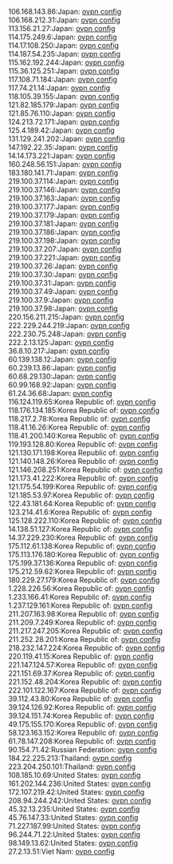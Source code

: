 106.168.143.86:Japan: [ovpn config](vpn/106_168_143_86.ovpn)  
106.168.212.31:Japan: [ovpn config](vpn/106_168_212_31.ovpn)  
113.156.21.27:Japan: [ovpn config](vpn/113_156_21_27.ovpn)  
114.175.249.6:Japan: [ovpn config](vpn/114_175_249_6.ovpn)  
114.17.108.250:Japan: [ovpn config](vpn/114_17_108_250.ovpn)  
114.187.54.235:Japan: [ovpn config](vpn/114_187_54_235.ovpn)  
115.162.192.244:Japan: [ovpn config](vpn/115_162_192_244.ovpn)  
115.36.125.251:Japan: [ovpn config](vpn/115_36_125_251.ovpn)  
117.108.71.184:Japan: [ovpn config](vpn/117_108_71_184.ovpn)  
117.74.21.14:Japan: [ovpn config](vpn/117_74_21_14.ovpn)  
118.105.39.155:Japan: [ovpn config](vpn/118_105_39_155.ovpn)  
121.82.185.179:Japan: [ovpn config](vpn/121_82_185_179.ovpn)  
121.85.76.110:Japan: [ovpn config](vpn/121_85_76_110.ovpn)  
124.213.72.171:Japan: [ovpn config](vpn/124_213_72_171.ovpn)  
125.4.189.42:Japan: [ovpn config](vpn/125_4_189_42.ovpn)  
131.129.241.202:Japan: [ovpn config](vpn/131_129_241_202.ovpn)  
147.192.22.35:Japan: [ovpn config](vpn/147_192_22_35.ovpn)  
14.14.173.221:Japan: [ovpn config](vpn/14_14_173_221.ovpn)  
160.248.56.151:Japan: [ovpn config](vpn/160_248_56_151.ovpn)  
183.180.141.71:Japan: [ovpn config](vpn/183_180_141_71.ovpn)  
219.100.37.114:Japan: [ovpn config](vpn/219_100_37_114.ovpn)  
219.100.37.146:Japan: [ovpn config](vpn/219_100_37_146.ovpn)  
219.100.37.163:Japan: [ovpn config](vpn/219_100_37_163.ovpn)  
219.100.37.177:Japan: [ovpn config](vpn/219_100_37_177.ovpn)  
219.100.37.179:Japan: [ovpn config](vpn/219_100_37_179.ovpn)  
219.100.37.181:Japan: [ovpn config](vpn/219_100_37_181.ovpn)  
219.100.37.186:Japan: [ovpn config](vpn/219_100_37_186.ovpn)  
219.100.37.198:Japan: [ovpn config](vpn/219_100_37_198.ovpn)  
219.100.37.207:Japan: [ovpn config](vpn/219_100_37_207.ovpn)  
219.100.37.221:Japan: [ovpn config](vpn/219_100_37_221.ovpn)  
219.100.37.26:Japan: [ovpn config](vpn/219_100_37_26.ovpn)  
219.100.37.30:Japan: [ovpn config](vpn/219_100_37_30.ovpn)  
219.100.37.31:Japan: [ovpn config](vpn/219_100_37_31.ovpn)  
219.100.37.49:Japan: [ovpn config](vpn/219_100_37_49.ovpn)  
219.100.37.9:Japan: [ovpn config](vpn/219_100_37_9.ovpn)  
219.100.37.98:Japan: [ovpn config](vpn/219_100_37_98.ovpn)  
220.156.211.215:Japan: [ovpn config](vpn/220_156_211_215.ovpn)  
222.229.244.219:Japan: [ovpn config](vpn/222_229_244_219.ovpn)  
222.230.75.248:Japan: [ovpn config](vpn/222_230_75_248.ovpn)  
222.2.13.125:Japan: [ovpn config](vpn/222_2_13_125.ovpn)  
36.8.10.217:Japan: [ovpn config](vpn/36_8_10_217.ovpn)  
60.139.138.12:Japan: [ovpn config](vpn/60_139_138_12.ovpn)  
60.239.13.86:Japan: [ovpn config](vpn/60_239_13_86.ovpn)  
60.68.29.130:Japan: [ovpn config](vpn/60_68_29_130.ovpn)  
60.99.168.92:Japan: [ovpn config](vpn/60_99_168_92.ovpn)  
61.24.36.68:Japan: [ovpn config](vpn/61_24_36_68.ovpn)  
116.124.119.65:Korea Republic of: [ovpn config](vpn/116_124_119_65.ovpn)  
118.176.134.185:Korea Republic of: [ovpn config](vpn/118_176_134_185.ovpn)  
118.217.2.78:Korea Republic of: [ovpn config](vpn/118_217_2_78.ovpn)  
118.41.16.26:Korea Republic of: [ovpn config](vpn/118_41_16_26.ovpn)  
118.41.200.140:Korea Republic of: [ovpn config](vpn/118_41_200_140.ovpn)  
119.193.128.80:Korea Republic of: [ovpn config](vpn/119_193_128_80.ovpn)  
121.130.171.198:Korea Republic of: [ovpn config](vpn/121_130_171_198.ovpn)  
121.140.148.26:Korea Republic of: [ovpn config](vpn/121_140_148_26.ovpn)  
121.146.208.251:Korea Republic of: [ovpn config](vpn/121_146_208_251.ovpn)  
121.173.41.222:Korea Republic of: [ovpn config](vpn/121_173_41_222.ovpn)  
121.175.54.199:Korea Republic of: [ovpn config](vpn/121_175_54_199.ovpn)  
121.185.53.97:Korea Republic of: [ovpn config](vpn/121_185_53_97.ovpn)  
122.43.181.64:Korea Republic of: [ovpn config](vpn/122_43_181_64.ovpn)  
123.214.41.6:Korea Republic of: [ovpn config](vpn/123_214_41_6.ovpn)  
125.128.222.110:Korea Republic of: [ovpn config](vpn/125_128_222_110.ovpn)  
14.138.51.127:Korea Republic of: [ovpn config](vpn/14_138_51_127.ovpn)  
14.37.229.230:Korea Republic of: [ovpn config](vpn/14_37_229_230.ovpn)  
175.112.61.138:Korea Republic of: [ovpn config](vpn/175_112_61_138.ovpn)  
175.113.176.180:Korea Republic of: [ovpn config](vpn/175_113_176_180.ovpn)  
175.199.37.136:Korea Republic of: [ovpn config](vpn/175_199_37_136.ovpn)  
175.212.59.62:Korea Republic of: [ovpn config](vpn/175_212_59_62.ovpn)  
180.229.27.179:Korea Republic of: [ovpn config](vpn/180_229_27_179.ovpn)  
1.228.226.56:Korea Republic of: [ovpn config](vpn/1_228_226_56.ovpn)  
1.233.166.41:Korea Republic of: [ovpn config](vpn/1_233_166_41.ovpn)  
1.237.129.161:Korea Republic of: [ovpn config](vpn/1_237_129_161.ovpn)  
211.207.163.98:Korea Republic of: [ovpn config](vpn/211_207_163_98.ovpn)  
211.209.7.249:Korea Republic of: [ovpn config](vpn/211_209_7_249.ovpn)  
211.217.247.205:Korea Republic of: [ovpn config](vpn/211_217_247_205.ovpn)  
211.252.28.201:Korea Republic of: [ovpn config](vpn/211_252_28_201.ovpn)  
218.232.147.224:Korea Republic of: [ovpn config](vpn/218_232_147_224.ovpn)  
220.119.41.15:Korea Republic of: [ovpn config](vpn/220_119_41_15.ovpn)  
221.147.124.57:Korea Republic of: [ovpn config](vpn/221_147_124_57.ovpn)  
221.151.69.37:Korea Republic of: [ovpn config](vpn/221_151_69_37.ovpn)  
221.152.48.204:Korea Republic of: [ovpn config](vpn/221_152_48_204.ovpn)  
222.101.122.167:Korea Republic of: [ovpn config](vpn/222_101_122_167.ovpn)  
39.112.43.80:Korea Republic of: [ovpn config](vpn/39_112_43_80.ovpn)  
39.124.126.92:Korea Republic of: [ovpn config](vpn/39_124_126_92.ovpn)  
39.124.151.74:Korea Republic of: [ovpn config](vpn/39_124_151_74.ovpn)  
49.175.155.170:Korea Republic of: [ovpn config](vpn/49_175_155_170.ovpn)  
58.123.163.152:Korea Republic of: [ovpn config](vpn/58_123_163_152.ovpn)  
61.78.147.208:Korea Republic of: [ovpn config](vpn/61_78_147_208.ovpn)  
90.154.71.42:Russian Federation: [ovpn config](vpn/90_154_71_42.ovpn)  
184.22.225.213:Thailand: [ovpn config](vpn/184_22_225_213.ovpn)  
223.204.250.101:Thailand: [ovpn config](vpn/223_204_250_101.ovpn)  
108.185.10.69:United States: [ovpn config](vpn/108_185_10_69.ovpn)  
161.202.144.236:United States: [ovpn config](vpn/161_202_144_236.ovpn)  
172.107.219.42:United States: [ovpn config](vpn/172_107_219_42.ovpn)  
208.94.244.242:United States: [ovpn config](vpn/208_94_244_242.ovpn)  
45.32.13.235:United States: [ovpn config](vpn/45_32_13_235.ovpn)  
45.76.147.33:United States: [ovpn config](vpn/45_76_147_33.ovpn)  
71.227.187.99:United States: [ovpn config](vpn/71_227_187_99.ovpn)  
96.244.71.22:United States: [ovpn config](vpn/96_244_71_22.ovpn)  
98.149.13.62:United States: [ovpn config](vpn/98_149_13_62.ovpn)  
27.2.13.51:Viet Nam: [ovpn config](vpn/27_2_13_51.ovpn)  
